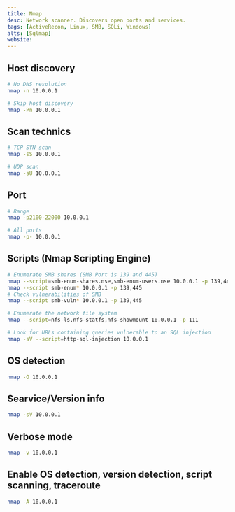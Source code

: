 ```yaml
---
title: Nmap
desc: Network scanner. Discovers open ports and services.
tags: [ActiveRecon, Linux, SMB, SQLi, Windows]
alts: [Sqlmap]
website:
---
```


## Host discovery

```sh
# No DNS resolution
nmap -n 10.0.0.1

# Skip host discovery
nmap -Pn 10.0.0.1
```

## Scan technics

```sh
# TCP SYN scan
nmap -sS 10.0.0.1

# UDP scan
nmap -sU 10.0.0.1
```

## Port

```sh
# Range
nmap -p2100-22000 10.0.0.1

# All ports
nmap -p- 10.0.0.1
```

## Scripts (Nmap Scripting Engine)

```sh
# Enumerate SMB shares (SMB Port is 139 and 445)
nmap --script=smb-enum-shares.nse,smb-enum-users.nse 10.0.0.1 -p 139,445
nmap --script smb-enum* 10.0.0.1 -p 139,445
# Check vulnerabilities of SMB
nmap --script smb-vuln* 10.0.0.1 -p 139,445

# Enumerate the network file system
nmap --script=nfs-ls,nfs-statfs,nfs-showmount 10.0.0.1 -p 111

# Look for URLs containing queries vulnerable to an SQL injection
nmap -sV --script=http-sql-injection 10.0.0.1
```

## OS detection

```sh
nmap -O 10.0.0.1
```

## Searvice/Version info

```sh
nmap -sV 10.0.0.1
```

## Verbose mode

```sh
nmap -v 10.0.0.1
```

## Enable OS detection, version detection, script scanning, traceroute

```sh
nmap -A 10.0.0.1
```